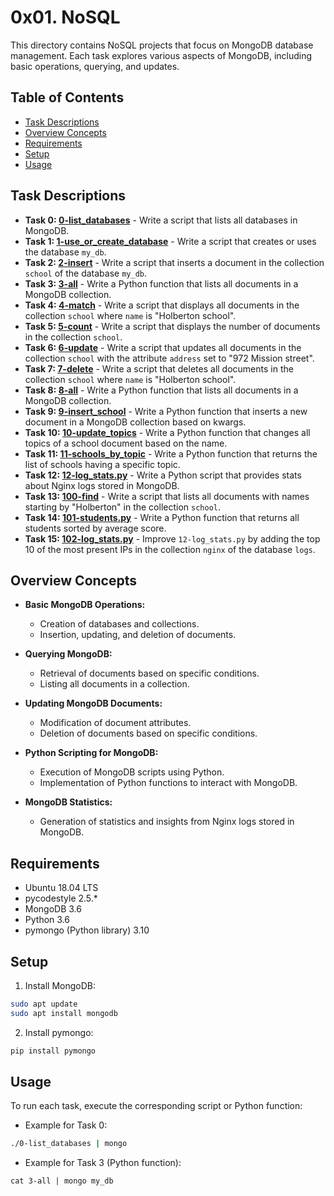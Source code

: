 # 0x01. NoSQL

This directory contains NoSQL projects that focus on MongoDB database management. Each task explores various aspects of MongoDB, including basic operations, querying, and updates.

## Table of Contents

- [Task Descriptions](#task-descriptions)
- [Overview Concepts](#overview-concepts)
- [Requirements](#requirements)
- [Setup](#setup)
- [Usage](#usage)

## Task Descriptions

- **Task 0: [0-list_databases](0x01-NoSQL/0-list_databases)** - Write a script that lists all databases in MongoDB.
- **Task 1: [1-use_or_create_database](0x01-NoSQL/1-use_or_create_database)** - Write a script that creates or uses the database `my_db`.
- **Task 2: [2-insert](0x01-NoSQL/2-insert)** - Write a script that inserts a document in the collection `school` of the database `my_db`.
- **Task 3: [3-all](0x01-NoSQL/3-all)** - Write a Python function that lists all documents in a MongoDB collection.
- **Task 4: [4-match](0x01-NoSQL/4-match)** - Write a script that displays all documents in the collection `school` where `name` is "Holberton school".
- **Task 5: [5-count](0x01-NoSQL/5-count)** - Write a script that displays the number of documents in the collection `school`.
- **Task 6: [6-update](0x01-NoSQL/6-update)** - Write a script that updates all documents in the collection `school` with the attribute `address` set to "972 Mission street".
- **Task 7: [7-delete](0x01-NoSQL/7-delete)** - Write a script that deletes all documents in the collection `school` where `name` is "Holberton school".
- **Task 8: [8-all](0x01-NoSQL/8-all)** - Write a Python function that lists all documents in a MongoDB collection.
- **Task 9: [9-insert_school](0x01-NoSQL/9-insert_school)** - Write a Python function that inserts a new document in a MongoDB collection based on kwargs.
- **Task 10: [10-update_topics](0x01-NoSQL/10-update_topics)** - Write a Python function that changes all topics of a school document based on the name.
- **Task 11: [11-schools_by_topic](0x01-NoSQL/11-schools_by_topic)** - Write a Python function that returns the list of schools having a specific topic.
- **Task 12: [12-log_stats.py](0x01-NoSQL/12-log_stats.py)** - Write a Python script that provides stats about Nginx logs stored in MongoDB.
- **Task 13: [100-find](0x01-NoSQL/100-find)** - Write a script that lists all documents with names starting by "Holberton" in the collection `school`.
- **Task 14: [101-students.py](0x01-NoSQL/101-students.py)** - Write a Python function that returns all students sorted by average score.
- **Task 15: [102-log_stats.py](0x01-NoSQL/102-log_stats.py)** - Improve `12-log_stats.py` by adding the top 10 of the most present IPs in the collection `nginx` of the database `logs`.

## Overview Concepts

- **Basic MongoDB Operations:**
  - Creation of databases and collections.
  - Insertion, updating, and deletion of documents.

- **Querying MongoDB:**
  - Retrieval of documents based on specific conditions.
  - Listing all documents in a collection.

- **Updating MongoDB Documents:**
  - Modification of document attributes.
  - Deletion of documents based on specific conditions.

- **Python Scripting for MongoDB:**
  - Execution of MongoDB scripts using Python.
  - Implementation of Python functions to interact with MongoDB.

- **MongoDB Statistics:**
  - Generation of statistics and insights from Nginx logs stored in MongoDB.

## Requirements

- Ubuntu 18.04 LTS
- pycodestyle 2.5.*
- MongoDB 3.6
- Python 3.6
- pymongo (Python library) 3.10

## Setup

1. Install MongoDB:

```bash
sudo apt update
sudo apt install mongodb
```

2. Install pymongo:

```bash
pip install pymongo
```

## Usage

To run each task, execute the corresponding script or Python function:

- Example for Task 0:

```bash
./0-list_databases | mongo
```

- Example for Task 3 (Python function):

```
cat 3-all | mongo my_db
```
